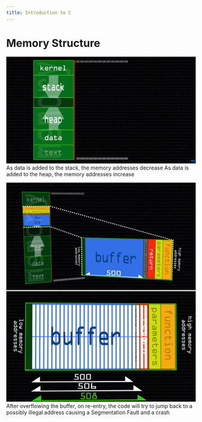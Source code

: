 ```yaml
---
title: Introduction to C
---
```

# Memory Structure

![|400](notes/Software%20Security/Images/Pasted%20image%2020230221185052.png)
As data is added to the stack, the memory addresses decrease
As data is added to the heap, the memory addresses increase

![|400](notes/Software%20Security/Images/Pasted%20image%2020230221185232.png)
![|400](notes/Software%20Security/Images/Pasted%20image%2020230221185315.png)
After overflowing the buffer, on re-entry, the code will try to jump back to a possibly illegal address causing a Segmentation Fault and a crash